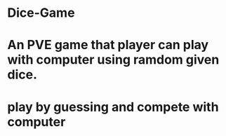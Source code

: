 # Dice-Game
# An PVE game that player can play with computer using ramdom given dice.
# play by guessing and compete with computer
